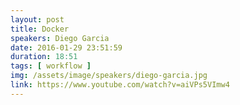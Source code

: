 ```yaml
---
layout: post
title: Docker
speakers: Diego Garcia
date: 2016-01-29 23:51:59
duration: 18:51
tags: [ workflow ]
img: /assets/image/speakers/diego-garcia.jpg
link: https://www.youtube.com/watch?v=aiVPs5VImw4
---
```

